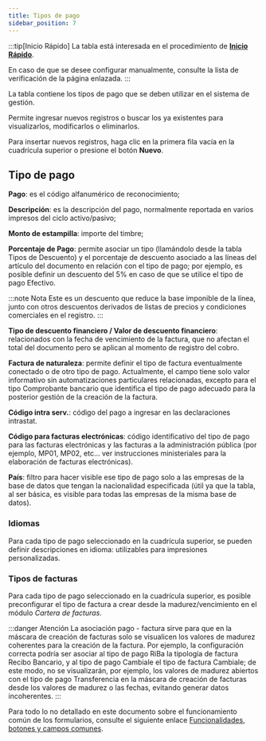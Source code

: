 ```yaml
---
title: Tipos de pago
sidebar_position: 7
---
```

:::tip[Inicio Rápido]
La tabla está interesada en el procedimiento de [**Inicio Rápido**](/docs/guide/fast-start).

En caso de que se desee configurar manualmente, consulte la lista de verificación de la página enlazada.
:::

La tabla contiene los tipos de pago que se deben utilizar en el sistema de gestión.

Permite ingresar nuevos registros o buscar los ya existentes para visualizarlos, modificarlos o eliminarlos.

Para insertar nuevos registros, haga clic en la primera fila vacía en la cuadrícula superior o presione el botón **Nuevo**. 

## Tipo de pago 

**Pago**: es el código alfanumérico de reconocimiento;  

**Descripción**: es la descripción del pago, normalmente reportada en varios impresos del ciclo activo/pasivo;  

**Monto de estampilla**: importe del timbre;  

**Porcentaje de Pago**: permite asociar un tipo (llamándolo desde la tabla Tipos de Descuento) y el porcentaje de descuento asociado a las líneas del artículo del documento en relación con el tipo de pago; por ejemplo, es posible definir un descuento del 5% en caso de que se utilice el tipo de pago Efectivo.

:::note Nota
Este es un descuento que reduce la base imponible de la línea, junto con otros descuentos derivados de listas de precios y condiciones comerciales en el registro.
:::

**Tipo de descuento financiero / Valor de descuento financiero**: relacionados con la fecha de vencimiento de la factura, que no afectan el total del documento pero se aplican al momento de registro del cobro.

**Factura de naturaleza**: permite definir el tipo de factura eventualmente conectado o de otro tipo de pago. Actualmente, el campo tiene solo valor informativo sin automatizaciones particulares relacionadas, excepto para el tipo Comprobante bancario que identifica el tipo de pago adecuado para la posterior gestión de la creación de la factura. 

**Código intra serv.**: código del pago a ingresar en las declaraciones intrastat.

**Código para facturas electrónicas**: código identificativo del tipo de pago para las facturas electrónicas y las facturas a la administración pública (por ejemplo, MP01, MP02, etc... ver instrucciones ministeriales para la elaboración de facturas electrónicas).

**País**: filtro para hacer visible ese tipo de pago solo a las empresas de la base de datos que tengan la nacionalidad especificada (útil ya que la tabla, al ser básica, es visible para todas las empresas de la misma base de datos).

### Idiomas 

Para cada tipo de pago seleccionado en la cuadrícula superior, se pueden definir descripciones en idioma: utilizables para impresiones personalizadas.

### Tipos de facturas

Para cada tipo de pago seleccionado en la cuadrícula superior, es posible preconfigurar el tipo de factura a crear desde la madurez/vencimiento en el módulo *Cartera de facturas*.

:::danger Atención
La asociación pago - factura sirve para que en la máscara de creación de facturas solo se visualicen los valores de madurez coherentes para la creación de la factura. Por ejemplo, la configuración correcta podría ser asociar al tipo de pago RiBa la tipología de factura Recibo Bancario, y al tipo de pago Cambiale el tipo de factura Cambiale; de este modo, no se visualizarán, por ejemplo, los valores de madurez abiertos con el tipo de pago Transferencia en la máscara de creación de facturas desde los valores de madurez o las fechas, evitando generar datos incoherentes.
:::

Para todo lo no detallado en este documento sobre el funcionamiento común de los formularios, consulte el siguiente enlace [Funcionalidades, botones y campos comunes](/docs/guide/common).